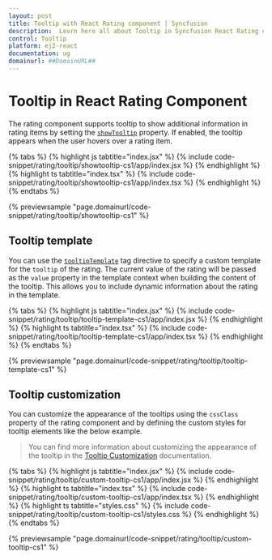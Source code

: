 ```yaml
---
layout: post
title: Tooltip with React Rating component | Syncfusion
description:  Learn here all about Tooltip in Syncfusion React Rating component of Syncfusion Essential JS 2 and more.
control: Tooltip
platform: ej2-react
documentation: ug
domainurl: ##DomainURL##
---
```



# Tooltip in React Rating Component

The rating component supports tooltip to show additional information in rating items by setting the [`showTooltip`](https://ej2.syncfusion.com/react/documentation/api/rating/#showtooltip) property. If enabled, the tooltip appears when the user hovers over a rating item.

{% tabs %}
{% highlight js tabtitle="index.jsx" %}
{% include code-snippet/rating/tooltip/showtooltip-cs1/app/index.jsx %}
{% endhighlight %}
{% highlight ts tabtitle="index.tsx" %}
{% include code-snippet/rating/tooltip/showtooltip-cs1/app/index.tsx %}
{% endhighlight %}
{% endtabs %}

{% previewsample "page.domainurl/code-snippet/rating/tooltip/showtooltip-cs1" %}

## Tooltip template

You can use the [`tooltipTemplate`](https://ej2.syncfusion.com/react/documentation/api/rating/#tooltiptemplate) tag directive to specify a custom template for the `tooltip` of the rating. The current value of the rating will be passed as the `value` property in the template context when building the content of the tooltip. This allows you to include dynamic information about the rating in the template.

{% tabs %}
{% highlight js tabtitle="index.jsx" %}
{% include code-snippet/rating/tooltip/tooltip-template-cs1/app/index.jsx %}
{% endhighlight %}
{% highlight ts tabtitle="index.tsx" %}
{% include code-snippet/rating/tooltip/tooltip-template-cs1/app/index.tsx %}
{% endhighlight %}
{% endtabs %}

{% previewsample "page.domainurl/code-snippet/rating/tooltip/tooltip-template-cs1" %}

## Tooltip customization

You can customize the appearance of the tooltips using the `cssClass` property of the rating component and by defining the custom styles for tooltip elements like the below example.

> You can find more information about customizing the appearance of the tooltip in the [Tooltip Customization](https://ej2.syncfusion.com/react/documentation/tooltip/style/) documentation.

{% tabs %}
{% highlight js tabtitle="index.jsx" %}
{% include code-snippet/rating/tooltip/custom-tooltip-cs1/app/index.jsx %}
{% endhighlight %}
{% highlight ts tabtitle="index.tsx" %}
{% include code-snippet/rating/tooltip/custom-tooltip-cs1/app/index.tsx %}
{% endhighlight %}
{% highlight ts tabtitle="styles.css" %}
{% include code-snippet/rating/tooltip/custom-tooltip-cs1/styles.css %}
{% endhighlight %}
{% endtabs %}

{% previewsample "page.domainurl/code-snippet/rating/tooltip/custom-tooltip-cs1" %}
